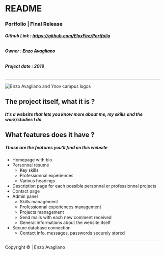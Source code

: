 # README

### Portfolio | Final Release
###### **Github Link : https://github.com/EloxFire/Portfolio**
###### **Owner : [Enzo Avagliano](https://github.com/EloxFire)**
###### **Project date : 2019**
---

![Enzo Avagliano and Ynov campus logos](https://media.discordapp.net/attachments/532154357492350987/593104487695253523/BannerGitPortfolio.png?width=1440&height=225)

## The project itself, what it is ?
##### **It's a website that lets you know more about me, my skills and the work/studies I do**



## What features does it have ?
##### **Those are the features you'll find on this website**
- Homepage with bio
- Personnal résumé
  - Key skills
  - Professionnal experiences
  - Various headings
- Description page for each possible personnal or professionnal projects
- Contact page
- Admin panel
  - Skills management
  - Professionnal experiences management
  - Projects management
  - Send mails with each new comment received
  - General informations about the website itself
- Secure database connection
  - Contact info, messages, passwords securely stored

---
Copyright &copy; | Enzo Avagliano
